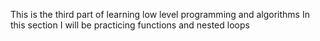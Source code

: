 This is the third part of learning low level programming and algorithms
In this section I will be practicing functions and nested loops
